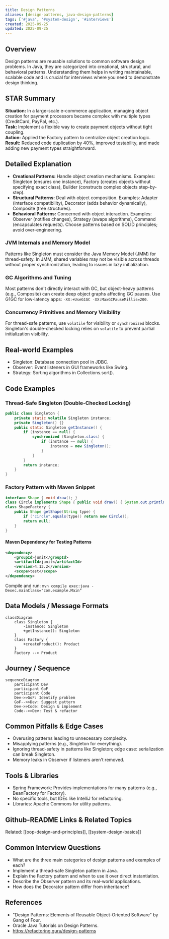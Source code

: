 ```yaml
---
title: Design Patterns
aliases: [design-patterns, java-design-patterns]
tags: ['#java', '#system-design', '#interviews']
created: 2025-09-25
updated: 2025-09-25
---
```


## Overview
Design patterns are reusable solutions to common software design problems. In Java, they are categorized into creational, structural, and behavioral patterns. Understanding them helps in writing maintainable, scalable code and is crucial for interviews where you need to demonstrate design thinking.

## STAR Summary
**Situation:** In a large-scale e-commerce application, managing object creation for payment processors became complex with multiple types (CreditCard, PayPal, etc.).  
**Task:** Implement a flexible way to create payment objects without tight coupling.  
**Action:** Applied the Factory pattern to centralize object creation logic.  
**Result:** Reduced code duplication by 40%, improved testability, and made adding new payment types straightforward.

## Detailed Explanation
- **Creational Patterns:** Handle object creation mechanisms. Examples: Singleton (ensures one instance), Factory (creates objects without specifying exact class), Builder (constructs complex objects step-by-step).
- **Structural Patterns:** Deal with object composition. Examples: Adapter (interface compatibility), Decorator (adds behavior dynamically), Composite (tree structures).
- **Behavioral Patterns:** Concerned with object interaction. Examples: Observer (notifies changes), Strategy (swaps algorithms), Command (encapsulates requests).
Choose patterns based on SOLID principles; avoid over-engineering.

### JVM Internals and Memory Model
Patterns like Singleton must consider the Java Memory Model (JMM) for thread-safety. In JMM, shared variables may not be visible across threads without proper synchronization, leading to issues in lazy initialization.

### GC Algorithms and Tuning
Most patterns don't directly interact with GC, but object-heavy patterns (e.g., Composite) can create deep object graphs affecting GC pauses. Use G1GC for low-latency apps: `-XX:+UseG1GC -XX:MaxGCPauseMillis=200`.

### Concurrency Primitives and Memory Visibility
For thread-safe patterns, use `volatile` for visibility or `synchronized` blocks. Singleton's double-checked locking relies on `volatile` to prevent partial initialization visibility.

## Real-world Examples
- Singleton: Database connection pool in JDBC.
- Observer: Event listeners in GUI frameworks like Swing.
- Strategy: Sorting algorithms in Collections.sort().

## Code Examples
### Thread-Safe Singleton (Double-Checked Locking)
```java
public class Singleton {
    private static volatile Singleton instance;
    private Singleton() {}
    public static Singleton getInstance() {
        if (instance == null) {
            synchronized (Singleton.class) {
                if (instance == null) {
                    instance = new Singleton();
                }
            }
        }
        return instance;
    }
}
```

### Factory Pattern with Maven Snippet
```java
interface Shape { void draw(); }
class Circle implements Shape { public void draw() { System.out.println("Drawing Circle"); } }
class ShapeFactory {
    public Shape getShape(String type) {
        if ("circle".equals(type)) return new Circle();
        return null;
    }
}
```

#### Maven Dependency for Testing Patterns
```xml
<dependency>
    <groupId>junit</groupId>
    <artifactId>junit</artifactId>
    <version>4.13.2</version>
    <scope>test</scope>
</dependency>
```

Compile and run: `mvn compile exec:java -Dexec.mainClass="com.example.Main"`

## Data Models / Message Formats
```mermaid
classDiagram
    class Singleton {
        -instance: Singleton
        +getInstance(): Singleton
    }
    class Factory {
        +createProduct(): Product
    }
    Factory --> Product
```

## Journey / Sequence
```mermaid
sequenceDiagram
    participant Dev
    participant GoF
    participant Code
    Dev->>GoF: Identify problem
    GoF-->>Dev: Suggest pattern
    Dev->>Code: Design & implement
    Code-->>Dev: Test & refactor
```

## Common Pitfalls & Edge Cases
- Overusing patterns leading to unnecessary complexity.
- Misapplying patterns (e.g., Singleton for everything).
- Ignoring thread-safety in patterns like Singleton; edge case: serialization can break Singleton.
- Memory leaks in Observer if listeners aren't removed.

## Tools & Libraries
- Spring Framework: Provides implementations for many patterns (e.g., BeanFactory for Factory).
- No specific tools, but IDEs like IntelliJ for refactoring.
- Libraries: Apache Commons for utility patterns.

## Github-README Links & Related Topics
Related: [[oop-design-and-principles]], [[system-design-basics]]

## Common Interview Questions
- What are the three main categories of design patterns and examples of each?
- Implement a thread-safe Singleton pattern in Java.
- Explain the Factory pattern and when to use it over direct instantiation.
- Describe the Observer pattern and its real-world applications.
- How does the Decorator pattern differ from inheritance?

## References
- "Design Patterns: Elements of Reusable Object-Oriented Software" by Gang of Four.
- Oracle Java Tutorials on Design Patterns.
- https://refactoring.guru/design-patterns